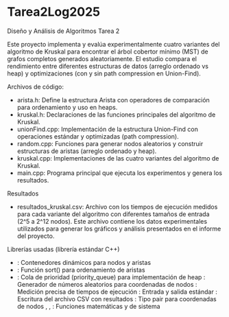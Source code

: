 # Tarea2Log2025
Diseño y Análisis de Algoritmos Tarea 2

Este proyecto implementa y evalúa experimentalmente cuatro variantes del algoritmo de Kruskal para encontrar el árbol cobertor mínimo (MST) de grafos completos generados aleatoriamente. El estudio compara el rendimiento entre diferentes estructuras de datos (arreglo ordenado vs heap) y optimizaciones (con y sin path compression en Union-Find).

Archivos de código:
- arista.h: Define la estructura Arista con operadores de comparación para ordenamiento y uso en heaps.
- kruskal.h: Declaraciones de las funciones principales del algoritmo de Kruskal.
- unionFind.cpp: Implementación de la estructura Union-Find con operaciones estándar y optimizadas (path compression).
- random.cpp: Funciones para generar nodos aleatorios y construir estructuras de aristas (arreglo ordenado y heap).
- kruskal.cpp: Implementaciones de las cuatro variantes del algoritmo de Kruskal.
- main.cpp: Programa principal que ejecuta los experimentos y genera los resultados.

Resultados
- resultados_kruskal.csv: Archivo con los tiempos de ejecución medidos para cada variante del algoritmo con diferentes tamaños de entrada (2^5 a 2^12 nodos). Este archivo contiene los datos experimentales utilizados para generar los gráficos y análisis presentados en el informe del proyecto.

Librerías usadas (librería estándar C++)
- <vector>: Contenedores dinámicos para nodos y aristas
- <algorithm>: Función sort() para ordenamiento de aristas
- <queue>: Cola de prioridad (priority_queue) para implementación de heap
<random>: Generador de números aleatorios para coordenadas de nodos
<chrono>: Medición precisa de tiempos de ejecución
<iostream>: Entrada y salida estándar
<fstream>: Escritura del archivo CSV con resultados
<utility>: Tipo pair para coordenadas de nodos
<cmath>, <ctime>, <cstdlib>: Funciones matemáticas y de sistema